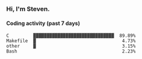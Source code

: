 ### Hi, I'm Steven.

#### Coding activity (past 7 days)
```
C         ▓▓▓▓▓▓▓▓▓▓▓▓▓▓▓▓▓▓▓▓▓▓▓▓▓▓▓▓▓▓  89.89%
Makefile  ▓                                4.73%
other     ▓                                3.15%
Bash                                       2.23%
```
